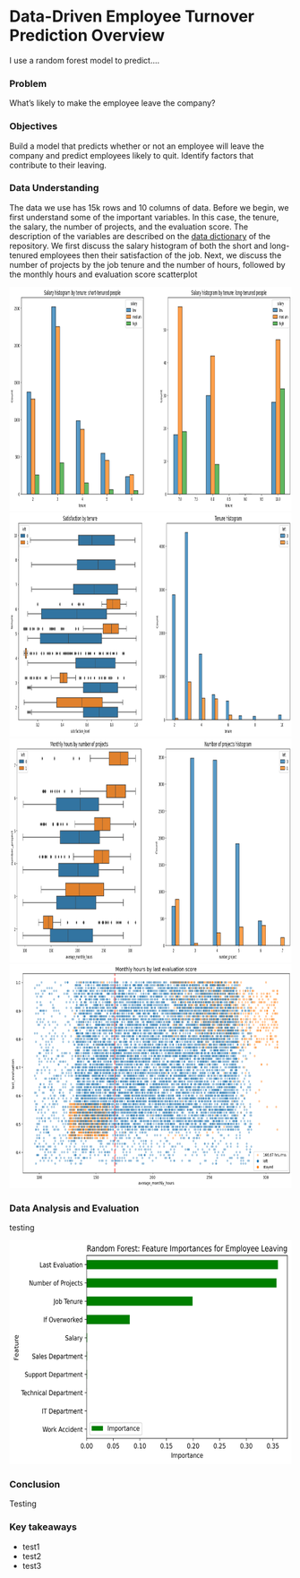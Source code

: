 # Data-Driven Employee Turnover Prediction Overview
I use a random forest model to predict....

### Problem
What’s likely to make the employee leave the company?

### Objectives
Build a model that predicts whether or not an employee will leave the company and predict employees likely to quit. Identify factors that contribute to their leaving.

### Data Understanding
The data we use has 15k rows and 10 columns of data. Before we begin, we first understand some of the important variables. In this case, the tenure, the salary, the number of projects, and the evaluation score. The description of the variables are described on the <a href="https://github.com/pbmedinaPH/RF-Employee-Turnover-Prediction/blob/main/Data%20dictionary.md">data dictionary</a> of the repository. We first discuss the salary histogram of both the short and long-tenured employees then their satisfaction of the job. Next, we discuss the number of projects by the job tenure and the number of hours, followed by the monthly hours and evaluation score scatterplot

<img src="images/stayed_left_salary_tenure.png" alt="Fare plot" width="1000" height="400" class="center">
<img src="images/stayed_left_tenure_duration.png" alt="Fare plot" width="1000" height="400" class="center">
<img src="images/stayed_left_projects.png" alt="Fare plot" width="1000" height="400" class="center">
<img src="images/hours_by_eval_score.png" alt="Fare plot" width="700" height="400" class="center">

### Data Analysis and Evaluation
testing

<img src="images/RF_feature_importance.png" alt="Fare plot" width="650" height="400" class="center">

### Conclusion
Testing

### Key takeaways
- test1
- test2
- test3

